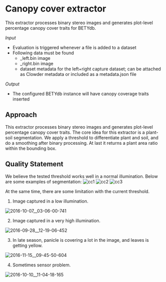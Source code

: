 # Canopy cover extractor

This extractor processes binary stereo images and generates plot-level percentage canopy cover traits for BETYdb.
 
_Input_

  - Evaluation is triggered whenever a file is added to a dataset
  - Following data must be found
    - _left.bin image
    - _right.bin image
    - dataset metadata for the left+right capture dataset; can be attached as Clowder metadata or included as a metadata.json file
    
_Output_

  - The configured BETYdb instance will have canopy coverage traits inserted
  
  
## Approach 


This extractor processes binary stereo images and generates plot-level percentage canopy cover traits. The core idea for this extractor is a plant-soil segmentation. We apply a threshold to differentiate plant and soil, and do a smoothing after binary processing. At last it returns a plant area ratio within the bounding box.

## Quality Statement 

We believe the tested threshold works well in a normal illumination. Below are some examples of segmentation:
![cc1](https://user-images.githubusercontent.com/20230686/31093445-61dff692-a777-11e7-8c18-f3c2cbfa5882.png)
![cc2](https://user-images.githubusercontent.com/20230686/31093451-6495975c-a777-11e7-9fe9-321e18f05995.png)
![cc3](https://user-images.githubusercontent.com/20230686/31093453-6706da0a-a777-11e7-86c1-0b57b59437fd.png)

At the same time, there are some limitation with the current threshold.

1. Image captured in a low illumination.

![2016-10-07__03-06-00-741](https://user-images.githubusercontent.com/20230686/31093974-183526be-a779-11e7-8f9f-94a295a423f0.jpg)

2. Image captured in a very high illumination.

![2016-09-28__12-19-06-452](https://user-images.githubusercontent.com/20230686/31093901-d89d41bc-a778-11e7-9db9-8b620c3010e2.jpg)

3. In late season, panicle is covering a lot in the image, and leaves is getting yellow.

![2016-11-15__09-45-50-604](https://user-images.githubusercontent.com/20230686/31094142-b006ad50-a779-11e7-9eaa-cfb038a332a0.jpg)

4. Sometimes sensor problem.

![2016-10-10__11-04-18-165](https://user-images.githubusercontent.com/20230686/31094184-e1e4c938-a779-11e7-93eb-c3d3846ffe70.jpg)
